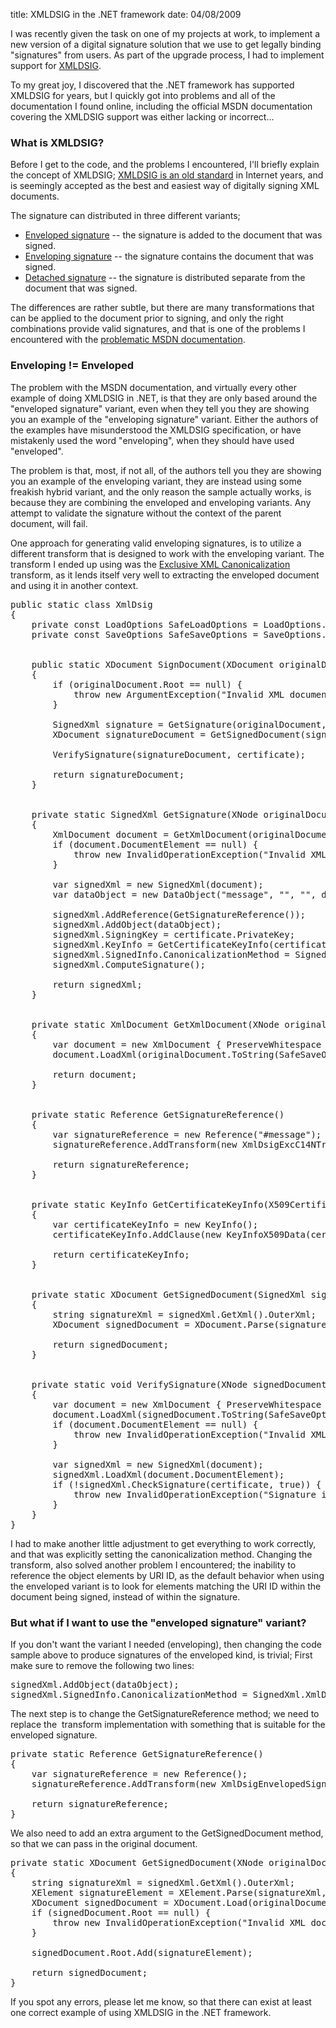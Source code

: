title: XMLDSIG in the .NET framework
date: 04/08/2009

I was recently given the task on one of my projects at work, to implement a new version of a digital signature solution that we use to get legally binding "signatures" from users. As part of the upgrade process, I had to implement support for [XMLDSIG](http://www.w3.org/TR/2008/REC-xmldsig-core-20080610/).

To my great joy, I discovered that the .NET framework has supported XMLDSIG for years, but I quickly got into problems and all of the documentation I found online, including the official MSDN documentation covering the XMLDSIG support was either lacking or incorrect...

### What is XMLDSIG?
Before I get to the code, and the problems I encountered, I'll briefly explain the concept of XMLDSIG; [XMLDSIG is an old standard](http://www.w3.org/Signature/Drafts/WD-xmldsig-core-20000114/) in Internet years, and is seemingly accepted as the best and easiest way of digitally signing XML documents.

The signature can distributed in three different variants;

* [Enveloped signature](http://www.w3.org/TR/2008/REC-xmldsig-core-20080610/#def-SignatureEnveloped) -- the signature is added to the document that was signed.
* [Enveloping signature](http://www.w3.org/TR/2008/REC-xmldsig-core-20080610/#def-SignatureEnveloping) -- the signature contains the document that was signed.
* [Detached signature](http://www.w3.org/TR/2008/REC-xmldsig-core-20080610/#def-SignatureDetached) -- the signature is distributed separate from the document that was signed.

The differences are rather subtle, but there are many transformations that can be applied to the document prior to signing, and only the right combinations provide valid signatures, and that is one of the problems I encountered with the [problematic MSDN documentation](http://msdn.microsoft.com/en-us/library/system.security.cryptography.xml.signedxml.aspx).

### Enveloping != Enveloped
The problem with the MSDN documentation, and virtually every other example of doing XMLDSIG in .NET, is that they are only based around the "enveloped signature" variant, even when they tell you they are showing you an example of the "enveloping signature" variant. Either the authors of the examples have misunderstood the XMLDSIG specification, or have mistakenly used the word "enveloping", when they should have used "enveloped".

The problem is that, most, if not all, of the authors tell you they are showing you an example of the enveloping variant, they are instead using some freakish hybrid variant, and the only reason the sample actually works, is because they are combining the enveloped and enveloping variants. Any attempt to validate the signature without the context of the parent document, will fail.

One approach for generating valid enveloping signatures, is to utilize a different transform that is designed to work with the enveloping variant. The transform I ended up using was the <a href="http://www.w3.org/TR/2002/REC-xml-exc-c14n-20020718/" target="_blank">Exclusive XML Canonicalization</a> transform, as it lends itself very well to extracting the enveloped document and using it in another context.

<pre class="brush: csharp;">public static class XmlDsig
{
    private const LoadOptions SafeLoadOptions = LoadOptions.PreserveWhitespace;
    private const SaveOptions SafeSaveOptions = SaveOptions.DisableFormatting;


    public static XDocument SignDocument(XDocument originalDocument, X509Certificate2 certificate)
    {
        if (originalDocument.Root == null) {
            throw new ArgumentException(&quot;Invalid XML document; no root element found.&quot;, &quot;originalDocument&quot;);
        }

        SignedXml signature = GetSignature(originalDocument, certificate);
        XDocument signatureDocument = GetSignedDocument(signature);

        VerifySignature(signatureDocument, certificate);

        return signatureDocument;
    }


    private static SignedXml GetSignature(XNode originalDocument, X509Certificate2 certificate)
    {
        XmlDocument document = GetXmlDocument(originalDocument);
        if (document.DocumentElement == null) {
            throw new InvalidOperationException(&quot;Invalid XML document; no root element found.&quot;);
        }

        var signedXml = new SignedXml(document);
        var dataObject = new DataObject(&quot;message&quot;, &quot;&quot;, &quot;&quot;, document.DocumentElement);

        signedXml.AddReference(GetSignatureReference());
        signedXml.AddObject(dataObject);
        signedXml.SigningKey = certificate.PrivateKey;
        signedXml.KeyInfo = GetCertificateKeyInfo(certificate);
        signedXml.SignedInfo.CanonicalizationMethod = SignedXml.XmlDsigExcC14NTransformUrl;
        signedXml.ComputeSignature();

        return signedXml;
    }


    private static XmlDocument GetXmlDocument(XNode originalDocument)
    {
        var document = new XmlDocument { PreserveWhitespace = true };
        document.LoadXml(originalDocument.ToString(SafeSaveOptions));

        return document;
    }


    private static Reference GetSignatureReference()
    {
        var signatureReference = new Reference(&quot;#message&quot;);
        signatureReference.AddTransform(new XmlDsigExcC14NTransform());

        return signatureReference;
    }


    private static KeyInfo GetCertificateKeyInfo(X509Certificate certificate)
    {
        var certificateKeyInfo = new KeyInfo();
        certificateKeyInfo.AddClause(new KeyInfoX509Data(certificate));

        return certificateKeyInfo;
    }


    private static XDocument GetSignedDocument(SignedXml signedXml)
    {
        string signatureXml = signedXml.GetXml().OuterXml;
        XDocument signedDocument = XDocument.Parse(signatureXml, SafeLoadOptions);

        return signedDocument;
    }


    private static void VerifySignature(XNode signedDocument, X509Certificate2 certificate)
    {
        var document = new XmlDocument { PreserveWhitespace = true };
        document.LoadXml(signedDocument.ToString(SafeSaveOptions));
        if (document.DocumentElement == null) {
            throw new InvalidOperationException(&quot;Invalid XML document; no root element found.&quot;);
        }

        var signedXml = new SignedXml(document);
        signedXml.LoadXml(document.DocumentElement);
        if (!signedXml.CheckSignature(certificate, true)) {
            throw new InvalidOperationException(&quot;Signature is invalid.&quot;);
        }
    }
}</pre>

I had to make another little adjustment to get everything to work correctly, and that was explicitly setting the canonicalization method. Changing the transform, also solved another problem I encountered; the inability to reference the object elements by URI ID, as the default behavior when using the enveloped variant is to look for elements matching the URI ID within the document being signed, instead of within the signature.

<h3>But what if I want to use the "enveloped signature" variant?</h3>
If you don't want the variant I needed (enveloping), then changing the code sample above to produce signatures of the enveloped kind, is trivial; 
First make sure to remove the following two lines:

<pre class="brush: csharp;">signedXml.AddObject(dataObject);
signedXml.SignedInfo.CanonicalizationMethod = SignedXml.XmlDsigExcC14NTransformUrl;</pre>

The next step is to change the GetSignatureReference method; we need to replace the&#160; transform implementation with something that is suitable for the enveloped signature.

<pre class="brush: csharp;">private static Reference GetSignatureReference()
{
    var signatureReference = new Reference();
    signatureReference.AddTransform(new XmlDsigEnvelopedSignatureTransform());

    return signatureReference;
}</pre>

We also need to add an extra argument to the GetSignedDocument method, so that we can pass in the original document.

<pre class="brush: csharp;">private static XDocument GetSignedDocument(XNode originalDocument, SignedXml signedXml)
{
    string signatureXml = signedXml.GetXml().OuterXml;
    XElement signatureElement = XElement.Parse(signatureXml, SafeLoadOptions);
    XDocument signedDocument = XDocument.Load(originalDocument.CreateReader(), SafeLoadOptions);
    if (signedDocument.Root == null) {
        throw new InvalidOperationException(&quot;Invalid XML document; no root element found.&quot;);
    }

    signedDocument.Root.Add(signatureElement);

    return signedDocument;
}</pre>

If you spot any errors, please let me know, so that there can exist at least one correct example of using XMLDSIG in the .NET framework.

